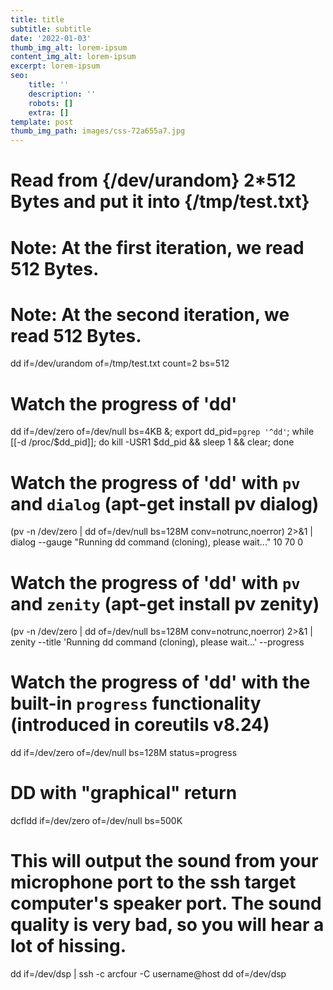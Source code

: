 ```yaml
---
title: title
subtitle: subtitle
date: '2022-01-03'
thumb_img_alt: lorem-ipsum
content_img_alt: lorem-ipsum
excerpt: lorem-ipsum
seo:
    title: ''
    description: ''
    robots: []
    extra: []
template: post
thumb_img_path: images/css-72a655a7.jpg
---
```


# Read from {/dev/urandom} 2\*512 Bytes and put it into {/tmp/test.txt}

# Note: At the first iteration, we read 512 Bytes.

# Note: At the second iteration, we read 512 Bytes.

dd if=/dev/urandom of=/tmp/test.txt count=2 bs=512

# Watch the progress of 'dd'

dd if=/dev/zero of=/dev/null bs=4KB &; export dd_pid=`pgrep '^dd'`; while [[-d /proc/$dd_pid]]; do kill -USR1 $dd_pid && sleep 1 && clear; done

# Watch the progress of 'dd' with `pv` and `dialog` (apt-get install pv dialog)

(pv -n /dev/zero | dd of=/dev/null bs=128M conv=notrunc,noerror) 2>&1 | dialog --gauge "Running dd command (cloning), please wait..." 10 70 0

# Watch the progress of 'dd' with `pv` and `zenity` (apt-get install pv zenity)

(pv -n /dev/zero | dd of=/dev/null bs=128M conv=notrunc,noerror) 2>&1 | zenity --title 'Running dd command (cloning), please wait...' --progress

# Watch the progress of 'dd' with the built-in `progress` functionality (introduced in coreutils v8.24)

dd if=/dev/zero of=/dev/null bs=128M status=progress

# DD with "graphical" return

dcfldd if=/dev/zero of=/dev/null bs=500K

# This will output the sound from your microphone port to the ssh target computer's speaker port. The sound quality is very bad, so you will hear a lot of hissing.

dd if=/dev/dsp | ssh -c arcfour -C username@host dd of=/dev/dsp
